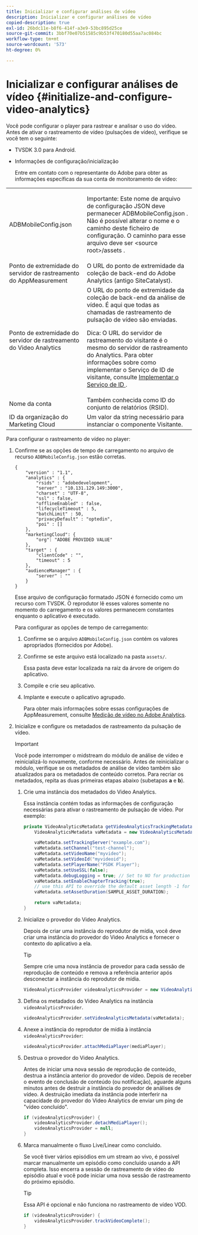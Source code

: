 ```yaml
---
title: Inicializar e configurar análises de vídeo
description: Inicializar e configurar análises de vídeo
copied-description: true
exl-id: 26bdc11e-b8f6-414f-a3e9-53bc895d25ce
source-git-commit: 3bbf70e07b51585c9b53f470180d55aa7ac084bc
workflow-type: tm+mt
source-wordcount: '573'
ht-degree: 0%

---
```


# Inicializar e configurar análises de vídeo {#initialize-and-configure-video-analytics}

Você pode configurar o player para rastrear e analisar o uso do vídeo.
Antes de ativar o rastreamento de vídeo (pulsações de vídeo), verifique se você tem o seguinte:

* TVSDK 3.0 para Android.
* Informações de configuração/inicialização

   Entre em contato com o representante do Adobe para obter as informações específicas da sua conta de monitoramento de vídeo:

<table id="table_3565328ABBEE4605A92EAE1ADE5D6F84"> 
 <tbody> 
  <tr> 
   <td colname="col1"> <span class="filepath"> ADBMobileConfig.json  </span> </td> 
   <td colname="col2"> <p>Importante:  Este nome de arquivo de configuração JSON deve permanecer <span class="filepath"> ADBMobileConfig.json </span>. Não é possível alterar o nome e o caminho deste ficheiro de configuração. O caminho para esse arquivo deve ser <span class="filepath"> &lt;source root&gt;/assets </span>. </p> </td> 
  </tr> 
  <tr> 
   <td colname="col1"> Ponto de extremidade do servidor de rastreamento do AppMeasurement </td> 
   <td colname="col2"> O URL do ponto de extremidade da coleção de back-end do Adobe Analytics (antigo SiteCatalyst). </td> 
  </tr> 
  <tr> 
   <td colname="col1"> Ponto de extremidade do servidor de rastreamento do Video Analytics </td> 
   <td colname="col2"> O URL do ponto de extremidade da coleção de back-end da análise de vídeo. É aqui que todas as chamadas de rastreamento de pulsação de vídeo são enviadas. <p>Dica:  O URL do servidor de rastreamento do visitante é o mesmo do servidor de rastreamento do Analytics. Para obter informações sobre como implementar o Serviço de ID de visitante, consulte <a href="https://experienceleague.adobe.com/docs/id-service/using/implementation/setup-target.html?lang=en" format="html" scope="external"> Implementar o Serviço de ID </a>. </p> </td> 
  </tr> 
  <tr> 
   <td colname="col1"> Nome da conta </td> 
   <td colname="col2"> Também conhecida como ID do conjunto de relatórios (RSID). </td> 
  </tr> 
  <tr> 
   <td colname="col1"> ID da organização do Marketing Cloud </td> 
   <td colname="col2"> Um valor da string necessário para instanciar o componente Visitante. </td> 
  </tr> 
 </tbody> 
</table>

Para configurar o rastreamento de vídeo no player:

1. Confirme se as opções de tempo de carregamento no arquivo de recurso `ADBMobileConfig.json` estão corretas.

   ```
   { 
       "version" : "1.1", 
       "analytics" : { 
           "rsids" : "adobedevelopment", 
           "server" : "10.131.129.149:3000", 
           "charset" : "UTF-8", 
           "ssl" : false, 
           "offlineEnabled" : false, 
           "lifecycleTimeout" : 5, 
           "batchLimit" : 50, 
           "privacyDefault" : "optedin", 
           "poi" : [] 
       }, 
       "marketingCloud": { 
           "org": "ADOBE PROVIDED VALUE"  
       }, 
       "target" : { 
           "clientCode" : "", 
           "timeout" : 5 
       }, 
       "audienceManager" : { 
           "server" : "" 
       } 
   }
   ```

   Esse arquivo de configuração formatado JSON é fornecido como um recurso com TVSDK. O reprodutor lê esses valores somente no momento do carregamento e os valores permanecem constantes enquanto o aplicativo é executado.

   Para configurar as opções de tempo de carregamento:


   1. Confirme se o arquivo `ADBMobileConfig.json` contém os valores apropriados (fornecidos por Adobe).
   1. Confirme se este arquivo está localizado na pasta `assets/`.

      Essa pasta deve estar localizada na raiz da árvore de origem do aplicativo.

   1. Compile e crie seu aplicativo.
   1. Implante e execute o aplicativo agrupado.

      Para obter mais informações sobre essas configurações de AppMeasurement, consulte [Medição de vídeo no Adobe Analytics](https://experienceleague.adobe.com/docs/media-analytics/using/media-overview.html?lang=en).

1. Inicialize e configure os metadados de rastreamento da pulsação de vídeo.

   >[!IMPORTANT]
   >
   >Você pode interromper o midstream do módulo de análise de vídeo e reinicializá-lo novamente, conforme necessário. Antes de reinicializar o módulo, verifique se os metadados de análise de vídeo também são atualizados para os metadados de conteúdo corretos. Para recriar os metadados, repita as duas primeiras etapas abaixo (subetapas **a** e **b**).

   1. Crie uma instância dos metadados do Video Analytics.

      Essa instância contém todas as informações de configuração necessárias para ativar o rastreamento de pulsação de vídeo. Por exemplo:

      ```java
      private VideoAnalyticsMetadata getVideoAnalyticsTrackingMetadata() { 
          VideoAnalyticsMetadata vaMetadata = new VideoAnalyticsMetadata(); 
      
          vaMetadata.setTrackingServer("example.com"); 
          vaMetadata.setChannel("test-channel"); 
          vaMetadata.setVideoName("myvideo"); 
          vaMetadata.setVideoId("myvideoid"); 
          vaMetadata.setPlayerName("PSDK Player"); 
          vaMetadata.setUseSSL(false); 
          vaMetadata.debugLogging = true; // Set to NO for production deployment. 
          vaMetadata.setEnableChapterTracking(true); 
          // use this API to override the default asset length -1 for live streams 
          vaMetadata.setAssetDuration(SAMPLE_ASSET_DURATION); 
      
          return vaMetadata; 
      }
      ```

   1. Inicialize o provedor do Video Analytics.

      Depois de criar uma instância do reprodutor de mídia, você deve criar uma instância do provedor do Video Analytics e fornecer o contexto do aplicativo a ela.

      >[!TIP]
      >
      >Sempre crie uma nova instância de provedor para cada sessão de reprodução de conteúdo e remova a referência anterior após desconectar a instância do reprodutor de mídia.

      ```java
      VideoAnalyticsProvider videoAnalyticsProvider = new VideoAnalyticsProvider(appContext); 
      ```

   1. Defina os metadados do Video Analytics na instância `videoAnalyticsProvider`.

      ```java
      videoAnalyticsProvider.setVideoAnalyticsMetadata(vaMetadata);
      ```

   1. Anexe a instância do reprodutor de mídia à instância `videoAnalyticsProvider`:

      ```java
      videoAnalyticsProvider.attachMediaPlayer(mediaPlayer); 
      ```

   1. Destrua o provedor do Video Analytics.

      Antes de iniciar uma nova sessão de reprodução de conteúdo, destrua a instância anterior do provedor de vídeo. Depois de receber o evento de conclusão de conteúdo (ou notificação), aguarde alguns minutos antes de destruir a instância do provedor de análises de vídeo. A destruição imediata da instância pode interferir na capacidade do provedor do Video Analytics de enviar um ping de &quot;vídeo concluído&quot;.

      ```java
      if (videoAnalyticsProvider) { 
          videoAnalyticsProvider.detachMediaPlayer(); 
          videoAnalyticsProvider = null; 
      }
      ```

   1. Marca manualmente o fluxo Live/Linear como concluído.

      Se você tiver vários episódios em um stream ao vivo, é possível marcar manualmente um episódio como concluído usando a API completa. Isso encerra a sessão de rastreamento de vídeo do episódio atual e você pode iniciar uma nova sessão de rastreamento do próximo episódio.

      >[!TIP]
      >
      >Essa API é opcional e não funciona no rastreamento de vídeo VOD.

      ```java
      if (videoAnalyticsProvider) { 
          videoAnalyticsProvider.trackVideoComplete();    
      }
      ```
